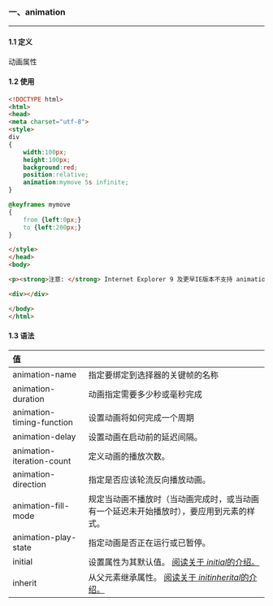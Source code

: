 ### 一、animation

---

#### 1.1 定义

动画属性

#### 1.2 使用

```html
<!DOCTYPE html>
<html>
<head>
<meta charset="utf-8"> 
<style> 
div
{
	width:100px;
	height:100px;
	background:red;
	position:relative;
	animation:mymove 5s infinite;
}

@keyframes mymove
{
	from {left:0px;}
	to {left:200px;}
}

</style>
</head>
<body>

<p><strong>注意: </strong> Internet Explorer 9 及更早IE版本不支持 animation 属性。</p>

<div></div>

</body>
</html>
```

#### 1.3 语法

| 值                        |                                                              |
| :------------------------ | :----------------------------------------------------------- |
| animation-name            | 指定要绑定到选择器的关键帧的名称                             |
| animation-duration        | 动画指定需要多少秒或毫秒完成                                 |
| animation-timing-function | 设置动画将如何完成一个周期                                   |
| animation-delay           | 设置动画在启动前的延迟间隔。                                 |
| animation-iteration-count | 定义动画的播放次数。                                         |
| animation-direction       | 指定是否应该轮流反向播放动画。                               |
| animation-fill-mode       | 规定当动画不播放时（当动画完成时，或当动画有一个延迟未开始播放时），要应用到元素的样式。 |
| animation-play-state      | 指定动画是否正在运行或已暂停。                               |
| initial                   | 设置属性为其默认值。 [阅读关于 *initial*的介绍。](https://www.runoob.com/cssref/css-initial.html) |
| inherit                   | 从父元素继承属性。 [阅读关于 *initinherital*的介绍。](https://www.runoob.com/cssref/css-inherit.html) |